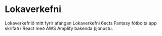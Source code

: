 # Lokaverkefni
Lokaverkefnið mitt fyrir áfangan Lokaverkefni 6ects
Fantasy fótbolta app skrifað í React með AWS Amplify bakenda þjónustu.
